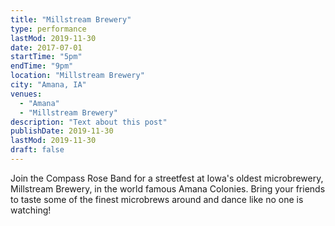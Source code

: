 ```yaml
---
title: "Millstream Brewery"
type: performance
lastMod: 2019-11-30
date: 2017-07-01
startTime: "5pm"
endTime: "9pm"
location: "Millstream Brewery"
city: "Amana, IA"
venues:
  - "Amana"
  - "Millstream Brewery"
description: "Text about this post"
publishDate: 2019-11-30
lastMod: 2019-11-30
draft: false
---
```


Join the Compass Rose Band for a streetfest at Iowa's oldest microbrewery, Millstream Brewery, in the world famous Amana Colonies. Bring your friends to taste some of the finest microbrews around and dance like no one is watching!
